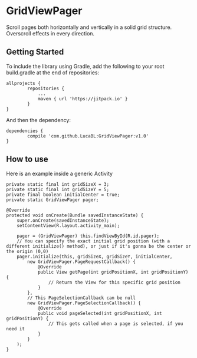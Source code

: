 # GridViewPager

Scroll pages both horizontally and vertically in a solid grid structure.
Overscroll effects in every direction.

## Getting Started

To include the library using Gradle, add the following to your root build.gradle at the end of repositories:

```
allprojects {
		repositories {
			...
			maven { url 'https://jitpack.io' }
		}
}
```

And then the dependency:

```
dependencies {
		compile 'com.github.LucaBL:GridViewPager:v1.0'
}
```

## How to use

Here is an example inside a generic Activity

```
private static final int gridSizeX = 3;
private static final int gridSizeY = 5;
private final boolean initialCenter = true;
private static GridViewPager pager;

@Override
protected void onCreate(Bundle savedInstanceState) {
    super.onCreate(savedInstanceState);
    setContentView(R.layout.activity_main);

    pager = (GridViewPager) this.findViewById(R.id.pager);
    // You can specify the exact initial grid position (with a different initialize() method), or just if it's gonna be the center or the origin (0,0)
    pager.initialize(this, gridSizeX, gridSizeY, initialCenter,
        new GridViewPager.PageRequestCallback() {
            @Override
            public View getPage(int gridPositionX, int gridPositionY) {
                // Return the View for this specific grid position
            }
        },
        // This PageSelectionCallback can be null
        new GridViewPager.PageSelectionCallback() {
            @Override
            public void pageSelected(int gridPositionX, int gridPositionY) {
                // This gets called when a page is selected, if you need it
            }
        }
    );
}
```

